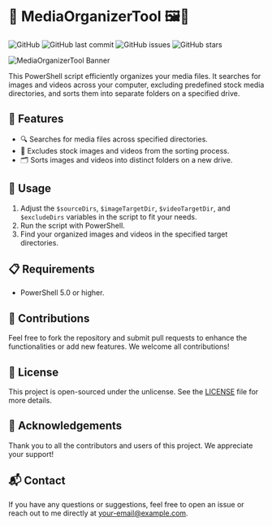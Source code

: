 # 📁 MediaOrganizerTool 🖼️🎥

![GitHub](https://img.shields.io/github/license/x907/MediaOrganizerTool)
![GitHub last commit](https://img.shields.io/github/last-commit/x907/MediaOrganizerTool)
![GitHub issues](https://img.shields.io/github/issues/x907/MediaOrganizerTool)
![GitHub stars](https://img.shields.io/github/stars/x907/MediaOrganizerTool)

![MediaOrganizerTool Banner](./assets/banner.png) <!-- Replace with your banner image -->

This PowerShell script efficiently organizes your media files. It searches for images and videos across your computer, excluding predefined stock media directories, and sorts them into separate folders on a specified drive.

## 🌟 Features

- 🔍 Searches for media files across specified directories.
- 🚫 Excludes stock images and videos from the sorting process.
- 🗂️ Sorts images and videos into distinct folders on a new drive.

## 🚀 Usage

1. Adjust the `$sourceDirs`, `$imageTargetDir`, `$videoTargetDir`, and `$excludeDirs` variables in the script to fit your needs.
2. Run the script with PowerShell.
3. Find your organized images and videos in the specified target directories.

## 📋 Requirements

- PowerShell 5.0 or higher.

## 🤝 Contributions

Feel free to fork the repository and submit pull requests to enhance the functionalities or add new features. We welcome all contributions!

## 📜 License

This project is open-sourced under the unlicense. See the [LICENSE](./LICENSE) file for more details.

## 🙏 Acknowledgements

Thank you to all the contributors and users of this project. We appreciate your support!

## 📬 Contact

If you have any questions or suggestions, feel free to open an issue or reach out to me directly at your-email@example.com.